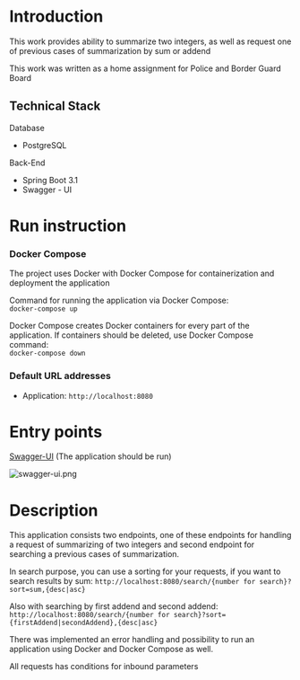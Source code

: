 # Introduction
This work provides ability to summarize two integers, as well as request one of previous cases of summarization by sum or addend

This work was written as a home assignment for Police and Border Guard Board

## Technical Stack

Database
- PostgreSQL

Back-End
- Spring Boot 3.1
- Swagger - UI

# Run instruction

### Docker Compose
The project uses Docker with Docker Compose for containerization and deployment the application

Command for running the application via Docker Compose:  
```docker-compose up ```

Docker Compose creates Docker containers for every part of the application.
If containers should be deleted, use Docker Compose command:  
```docker-compose down```

### Default URL addresses

- Application: ```http://localhost:8080```

# Entry points

[Swagger-UI](http://localhost:8080/swagger-ui/index.html) (The application should be run)

![swagger-ui.png](assets/swagger-ui.png)

# Description
This application consists two endpoints, one of these endpoints for handling a request of summarizing of two integers 
and second endpoint for searching a previous cases of summarization. 

In search purpose, you can use a sorting for your requests, if you want to search results by sum:
```http://localhost:8080/search/{number for search}?sort=sum,{desc|asc}```

Also with searching by first addend and second addend:
```http://localhost:8080/search/{number for search}?sort={firstAddend|secondAddend},{desc|asc}```

There was implemented an error handling and possibility to run an application using Docker and Docker Compose as well.  

All requests has conditions for inbound parameters
